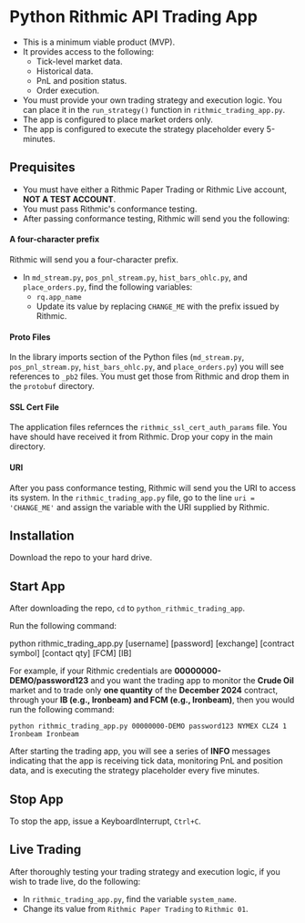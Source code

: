 # Python Rithmic API Trading App

* This is a minimum viable product (MVP).
* It provides access to the following:
    * Tick-level market data.
    * Historical data.
    * PnL and position status.
    * Order execution.
* You must provide your own trading strategy and execution logic. You can place it in the `run_strategy()` function in `rithmic_trading_app.py`.
* The app is configured to place market orders only.
* The app is configured to execute the strategy placeholder every 5-minutes.

## Prequisites

* You must have either a Rithmic Paper Trading or Rithmic Live account, **NOT A TEST ACCOUNT**.
* You must pass Rithmic's conformance testing.
* After passing conformance testing, Rithmic will send you the following:

#### A four-character prefix

Rithmic will send you a four-character prefix.

* In `md_stream.py`, `pos_pnl_stream.py`, `hist_bars_ohlc.py`, and `place_orders.py`, find the following variables:
    * `rq.app_name`
    * Update its value by replacing `CHANGE_ME` with the prefix issued by Rithmic.

#### Proto Files

In the library imports section of the Python files (`md_stream.py`, `pos_pnl_stream.py`, `hist_bars_ohlc.py`, and `place_orders.py`) you will see references to `_pb2` files.  You must get those from Rithmic and drop them in the `protobuf` directory.

#### SSL Cert File

The application files refernces the `rithmic_ssl_cert_auth_params` file.  You have should have received it from Rithmic.  Drop your copy in the main directory.

#### URI

After you pass conformance testing, Rithmic will send you the URI to access its system.  In the `rithmic_trading_app.py` file, go to the line `uri = 'CHANGE_ME'` and assign the variable with the URI supplied by Rithmic.

    
## Installation

Download the repo to your hard drive.

## Start App

After downloading the repo, `cd` to `python_rithmic_trading_app`.

Run the following command:


python rithmic_trading_app.py [username] [password] [exchange] [contract symbol] [contact qty] [FCM] [IB]


For example, if your Rithmic credentials are **00000000-DEMO/password123** and you want the trading app to monitor the **Crude Oil** market and to trade only **one quantity** of the **December 2024** contract, through your **IB (e.g., Ironbeam) and FCM (e.g., Ironbeam)**, then you would run the following command:

```
python rithmic_trading_app.py 00000000-DEMO password123 NYMEX CLZ4 1 Ironbeam Ironbeam
``` 

After starting the trading app, you will see a series of **INFO** messages indicating that the app is receiving tick data, monitoring PnL and position data, and is executing the strategy placeholder every five minutes.

## Stop App

To stop the app, issue a KeyboardInterrupt, `Ctrl+C`.

## Live Trading

After thoroughly testing your trading strategy and execution logic, if you wish to trade live, do the following:

* In `rithmic_trading_app.py`, find the variable `system_name`.
* Change its value from `Rithmic Paper Trading` to `Rithmic 01`.
     



